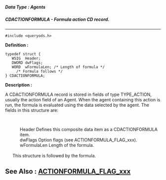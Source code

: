 ##### Data Type : Agents
##### CDACTIONFORMULA - Formula action CD record.
---
```
#include <queryods.h>
```

**Definition :**
```
typedef struct {
   WSIG  Header;
   DWORD dwFlags;
   WORD  wFormulaLen; /* Length of formula */
	 /* Formula follows */
} CDACTIONFORMULA;
```

**Description :**

A CDACTIONFORMULA record is stored in fields of type TYPE_ACTION, usually the action field of an Agent. When the agent containing this action is run, the formula is evaluated using the data selected by the agent.  The fields in this structure are:
<ul><br>

<ul>Header		Defines this composite data item as a CDACTIONFORMULA item.<br>
dwFlags	Option flags (see ACTIONFORMULA_FLAG_xxx).<br>
wFormulaLen	Length of the formula.</ul>
<br>
This structure is followed by the formula.</ul>



**See Also :**
[ACTIONFORMULA_FLAG_xxx](/domino-c-api-docs/reference/Symb/ACTIONFORMULA_FLAG_xxx)
---
